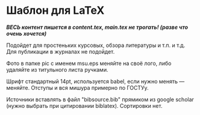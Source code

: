 # Шаблон для LaTeX

***ВЕСЬ контент пишется в content.tex, main.tex не трогать! (разве что очень хочется)***

Подойдет для простеньких курсовых, обзора литературы и т.п. и т.д. 
Для публикации в журналах не подойдет.

Фото в папке pic с именем msu.eps меняйте на своё лого, либо удаляйте из титульного листа ручками.

Шрифт стандартный 14pt, используется babel, если нужно менять — меняйте.
Отступы и вся мишура примерно по ГОСТУу. 

Источники вставлять в файл "bibsource.bib" прямиком из google scholar (нужно выбрать при цитировании biblatex). Сортировки нет.

